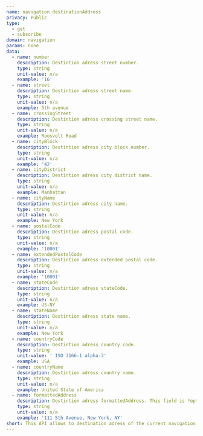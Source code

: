```yaml
---
name: navigation.destinationAddress
privacy: Public
type:
  - get
  - subscribe
domain: navigation
params: none
data:
  - name: number
    description: Destintion adress street number.
    type: string
    unit-value: n/a
    example: '16'
  - name: street
    description: Destintion adress street name.
    type: string
    unit-value: n/a
    example: 5th avenue
  - name: crossingStreet
    description: Destintion adress crossing street name.
    type: string
    unit-value: n/a
    example: Roosvelt Road
  - name: cityBlock
    description: Destintion adress city block number.
    type: string
    unit-value: n/a
    example: '42'
  - name: cityDistrict
    description: Destintion adress city district name.
    type: string
    unit-value: n/a
    example: Manhattan
  - name: cityName
    description: Destintion adress city name.
    type: string
    unit-value: n/a
    example: New York
  - name: postalCode
    description: Destintion adress postal code.
    type: string
    unit-value: n/a
    example: '10001'
  - name: extendedPostalCode
    description: Destintion adress extended postal code.
    type: string
    unit-value: n/a
    example: '10001'
  - name: stateCode
    description: Destintion adress stateCode.
    type: string
    unit-value: n/a
    example: US-NY
  - name: stateName
    description: Destintion adress state name.
    type: string
    unit-value: n/a
    example: New York
  - name: countryCode
    description: Destintion adress country code.
    type: string
    unit-value: ' ISO 3166-1 alpha-3'
    example: USA
  - name: countryName
    description: Destintion adress country name.
    type: string
    unit-value: n/a
    example: United State of America
  - name: formattedAddress
    description: Destintion adress formattedAddress. This field is *optional*
    type: string
    unit-value: n/a
    example: '111 5th Avenue, New York, NY'
short: This API allows to destination adress of the current navigation.
---
```


